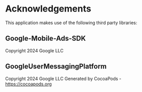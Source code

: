 # Acknowledgements

This application makes use of the following third party libraries:

## Google-Mobile-Ads-SDK

Copyright 2024 Google LLC

## GoogleUserMessagingPlatform

Copyright 2024 Google LLC
Generated by CocoaPods - https://cocoapods.org
